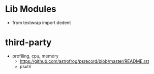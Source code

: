 # Lib Modules
* from textwrap import dedent

# third-party
* profiling, cpu, memory
  * https://github.com/astrofrog/psrecord/blob/master/README.rst
  * psutil
